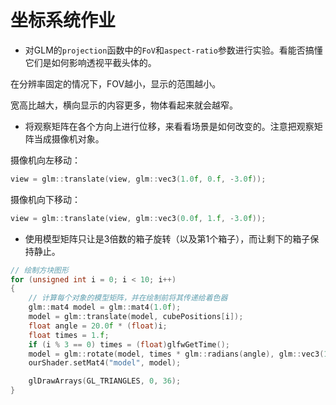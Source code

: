 # 坐标系统作业

- 对GLM的`projection`函数中的`FoV`和`aspect-ratio`参数进行实验。看能否搞懂它们是如何影响透视平截头体的。

在分辨率固定的情况下，FOV越小，显示的范围越小。

宽高比越大，横向显示的内容更多，物体看起来就会越窄。



- 将观察矩阵在各个方向上进行位移，来看看场景是如何改变的。注意把观察矩阵当成摄像机对象。

摄像机向左移动：

```C++
view = glm::translate(view, glm::vec3(1.0f, 0.f, -3.0f));
```

摄像机向下移动：

```C++
view = glm::translate(view, glm::vec3(0.0f, 1.f, -3.0f));
```



- 使用模型矩阵只让是3倍数的箱子旋转（以及第1个箱子），而让剩下的箱子保持静止。



```C++
// 绘制方块图形
for (unsigned int i = 0; i < 10; i++)
{
    // 计算每个对象的模型矩阵，并在绘制前将其传递给着色器
    glm::mat4 model = glm::mat4(1.0f);
    model = glm::translate(model, cubePositions[i]);
    float angle = 20.0f * (float)i;
    float times = 1.f;
    if (i % 3 == 0) times = (float)glfwGetTime();
    model = glm::rotate(model, times * glm::radians(angle), glm::vec3(1.0f, 0.3f, 0.5f));
    ourShader.setMat4("model", model);

    glDrawArrays(GL_TRIANGLES, 0, 36);
}
```